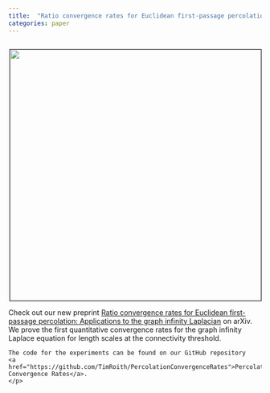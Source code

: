 ```yaml
---
title:  "Ratio convergence rates for Euclidean first-passage percolation"
categories: paper
---
```


<div>
    <p style="float: right;"><img src="https://user-images.githubusercontent.com/44805883/196187868-4dff5e30-1e35-4373-9b2e-51f8c62aec2c.gif" width="500" border="1px"></p>
    <p> <br> <br> <br> Check out our new preprint
    <a href="https://arxiv.org/abs/2210.09023">Ratio convergence rates for Euclidean first-passage percolation: Applications to the graph infinity Laplacian</a> on arXiv. We prove the first quantitative convergence rates for the graph infinity Laplace equation for length scales at the connectivity threshold.

    The code for the experiments can be found on our GitHub repository 
    <a href="https://github.com/TimRoith/PercolationConvergenceRates">Percolation Convergence Rates</a>.
    </p>
</div>

